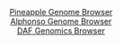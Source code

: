 <div id="Pineapple_Genome_Browser" align="center">
  <a href="https://igv.org/app/?sessionURL=blob:zZNda9swGIX_i6BlA8eW7NiODWW4TbOGtHHbLEs_KEZxZEedLSmS7CQN.e_TysZuVmguNga6kF4kveccPdqBlkhFOQMxcG3k2wgBC6glX09wLSoyxjVRIC5wpYgFJCmIJCwnIN6BAiuNp7eX5uRSa6Fix6FadGrMSm4rz8Y1fuEMr5Wd89o541WF51xizaVyTiVuuUPLtrMmcyyEbXp7tu8ssMYOrsSSM8UdQViZrc192a9SVhLGa5LVTaXpq4DM6DEaF3aBPyWzSZLnRKkR2Q4XJ8lomHz1zqcPn4Ozh2l6MZsGs.MJLRnWjSQnPAhG_URcDdPkeTOuIpYOes83aYQm8MjrH59vBJVEnaAQ9bzQ76LQBEPZgmz.J89m0AN999vL8e2o6Q.O3NPtitylSaSu01kznHdh7w3newtUPG8MCSBfyjBG0PJgYPlu0PkxRT0LwsjkIzkF8eOTBbTE.Tez_XEH9FYYXoAiq.YVHQtwuSASxJ0IwhBFket3wy6MIrS3dqCR1d8LdzC9jULoJq4bZAWttIF5kSkmlI0Zs9u8sMuXA9O8QInJEbvB5bYran0Rze7Sm_vW36Du2dWbHJnmr09orL5H0z8h7z1CbD0_FLdoG_nVkTsYD2WwCU_D1WS6.oJhq4p78eeP1jN2Dwun4LLG2uw3FbP8SVyLJcVMm0JLFZ3TiurtzOTI1yBGrmfABTmvuCERyHL.AVrQQj78.BtQb_.0_w4-">Pineapple Genome Browser</a>
</div>
<div id="Alphonso_Genome_Browser" align="center">
  <a href="https://igv.org/app/?sessionURL=blob:zZNra9swGIX_i6BlA8eW7DiuDWUkWd0mvaRL5jm0FCPbsq3FllxJTpqG_PepZWNfVmg.bAwEkl50Oefo0Q6siZCUMxAA20SuiRAwgKz4ZoGbtiY3uCESBAWuJTGAIAURhGUEBDtQYKlwNL_SOyulWhlYFlVtr8Gs5KZ0TNzgZ87wRpoZb6wxr2uccoEVF9IaCbzmFi3XvQ1Jcdua.m7HdK0cK2zhuq04k9xqCSuTjT4v.VVKSsJ4Q5KmqxV9FZBoPVpjbhb40zBeDLOMSHlJtpP8dHg5GX5zzqK788H4LppdxNEgPl7QkmHVCXI6D.fX8Wz0ONpO8LIoPe_qyA6_0.nNXPdddOR8Pj57aqkg8hR56MTx3D6COhzKcvL0P_nWjR7o_Us.9ctZ1F5cz1e3yIVF48Shtr2sRvHqDed7A9Q86zQNIKuEFyBoOHBguPag9zJEJwaEvs5HcAqC.wcDKIGzlV5.vwNq22pmgCSP3Ss.BuAiJwIEPR9CD_m.7fa9PvR9tDd2oBP13ws3jOa.B.2hbQ.SgtZKA50nkrXSxIyZ66wwy.cD05ym8Zm4pstudVndDPsuGs1IKAnZepM_ZvnyxfTVrw.ojb5H0T_h7j1CTJUeCls4frQH56xZXqwm47TAMPpahfnzchHBN.M5LJqCiwYrvV5X9PQnbWssKGZKF9ZU0pTWVG1jnSLfgADZjoYWZLzmmkIgyvQDNKChv8LH33A6.4f9Dw--">Alphonso Genome Browser</a>
</div>


<div id="DAF_Genomics_Browser" align="center">
  <a href="https://igv.org/app/?sessionURL=blob:tZFra9swFIb_i6D9ZDu.xY4NYZi2WdIu7UjmhbWUcGYfx2KW5ElyLgv57xVux2CjjEEHkpA4l_fVeY5ki1JRwUlKfMcbOp5HLKJqsVsCaxu8BYaKpBU0Ci0isUKJvECSHkkFSkO..GAqa61blQ4GJVT2BrlgtFCOChxobSU6XaNJtX0HGPwQHHbKKQQzyRoG0LS14EoMoChQKdsdtMg36x2Y42ds3bfENesaTXvVtTFhjJVOBcYt5SXu_2LkPyibRd9lq2XW19_gYVaOs5tZ9jm4yu_fRxf3.d10lUer8yXdcNCdxHGrkkl8OZ1_UfMzfzK9pZ8SzkK53K4W.9FZcHl.tW.pRDX2Ym8UxMNwFJCTRRpRdAYCKWrppV5oxf7I8sPQfrkGw8hMQQpK0odHi2gJxTeT_nAk.tAaVETh966nZhEhS5QktRPXjb0k8YdhHLpJ4p2sI.lk88YsJ_kiiV0_8_3I.QrM6Fe06QdohP4MvhXI3zqb_a.gtgYPY9X1Vs.iOd1czHW46K514pYfD.IVUBZ59WOVkAy0CT0_X7BAY_QYcv2LS3B6PD0B">DAF Genomics Browser</a>
</div>
